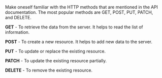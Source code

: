 Make oneself familiar with the HTTP methods that are mentioned in the API documentation. The most popular methods are GET, POST, PUT, PATCH, and DELETE.

  **GET** - To retrieve the data from the server. It helps to read the list of information.

  **POST** - To create a new resource. It helps to add new data to the server.

  **PUT** - To update or replace the existing resource.

  **PATCH** - To update the existing resource partially.

  **DELETE** - To remove the existing resource.
